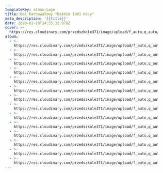 ```yaml
---
templateKey: album-page
title: Bal Karnawałowy "Baśnie 1001 nocy"
meta_description: '{{title}}'
date: 2020-02-10T14:55:32.078Z
cover: >-
  https://res.cloudinary.com/przedszkole371/image/upload/f_auto,q_auto/c_fill,w_1200/v1580924795/Albumy%20zdj%C4%99%C4%87/2020/Bal%20Karnawa%C5%82owy/ezmubqxio0fqh6acxval.jpg
album:
  - >-
    https://res.cloudinary.com/przedszkole371/image/upload/f_auto,q_auto/c_fill,w_1200/v1580924877/Albumy%20zdj%C4%99%C4%87/2020/Bal%20Karnawa%C5%82owy/slnhwm2pfwl7sxqawchc.jpg
  - >-
    https://res.cloudinary.com/przedszkole371/image/upload/f_auto,q_auto/c_fill,w_1200/v1580924875/Albumy%20zdj%C4%99%C4%87/2020/Bal%20Karnawa%C5%82owy/wfuv8kyl57dnnbcogn69.jpg
  - >-
    https://res.cloudinary.com/przedszkole371/image/upload/f_auto,q_auto/c_fill,w_1200/v1580924874/Albumy%20zdj%C4%99%C4%87/2020/Bal%20Karnawa%C5%82owy/hot2qb9g2bw4qsj3zibu.jpg
  - >-
    https://res.cloudinary.com/przedszkole371/image/upload/f_auto,q_auto/c_fill,w_1200/v1580924869/Albumy%20zdj%C4%99%C4%87/2020/Bal%20Karnawa%C5%82owy/g5x77wkybilpn2korqtv.jpg
  - >-
    https://res.cloudinary.com/przedszkole371/image/upload/f_auto,q_auto/c_fill,w_1200/v1580924857/Albumy%20zdj%C4%99%C4%87/2020/Bal%20Karnawa%C5%82owy/du4kzcepawc5jajsaapb.jpg
  - >-
    https://res.cloudinary.com/przedszkole371/image/upload/f_auto,q_auto/c_fill,w_1200/v1580924854/Albumy%20zdj%C4%99%C4%87/2020/Bal%20Karnawa%C5%82owy/v7bqudj0cnkkinqgzgqp.jpg
  - >-
    https://res.cloudinary.com/przedszkole371/image/upload/f_auto,q_auto/c_fill,w_1200/v1580924840/Albumy%20zdj%C4%99%C4%87/2020/Bal%20Karnawa%C5%82owy/geby4pbj77bb4kdz3goi.jpg
  - >-
    https://res.cloudinary.com/przedszkole371/image/upload/f_auto,q_auto/c_fill,w_1200/v1580924830/Albumy%20zdj%C4%99%C4%87/2020/Bal%20Karnawa%C5%82owy/cc4rvwtqbt222fvoij8t.jpg
  - >-
    https://res.cloudinary.com/przedszkole371/image/upload/f_auto,q_auto/c_fill,w_1200/v1580924815/Albumy%20zdj%C4%99%C4%87/2020/Bal%20Karnawa%C5%82owy/fqtelkrlq3uuhqnehle2.jpg
  - >-
    https://res.cloudinary.com/przedszkole371/image/upload/f_auto,q_auto/c_fill,w_1200/v1580924801/Albumy%20zdj%C4%99%C4%87/2020/Bal%20Karnawa%C5%82owy/gtbsvdrtheipf9rk1k9c.jpg
  - >-
    https://res.cloudinary.com/przedszkole371/image/upload/f_auto,q_auto/c_fill,w_1200/v1580924799/Albumy%20zdj%C4%99%C4%87/2020/Bal%20Karnawa%C5%82owy/fmfxiotzq9zziypwxoga.jpg
  - >-
    https://res.cloudinary.com/przedszkole371/image/upload/f_auto,q_auto/c_fill,w_1200/v1580924795/Albumy%20zdj%C4%99%C4%87/2020/Bal%20Karnawa%C5%82owy/ezmubqxio0fqh6acxval.jpg
  - >-
    https://res.cloudinary.com/przedszkole371/image/upload/f_auto,q_auto/c_fill,w_1200/v1580924785/Albumy%20zdj%C4%99%C4%87/2020/Bal%20Karnawa%C5%82owy/lb7e25uu5gwrnt4oud4e.jpg
  - >-
    https://res.cloudinary.com/przedszkole371/image/upload/f_auto,q_auto/c_fill,w_1200/v1580924769/Albumy%20zdj%C4%99%C4%87/2020/Bal%20Karnawa%C5%82owy/ocdfx3byvetx4ceza1td.jpg
---
```


